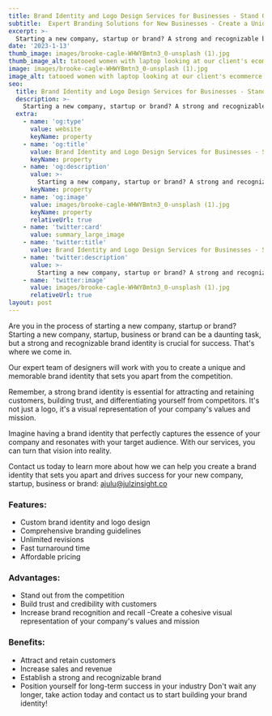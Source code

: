 ```yaml
---
title: Brand Identity and Logo Design Services for Businesses - Stand Out and Drive Success
subtitle:  Expert Branding Solutions for New Businesses - Create a Unique and Memorable Identity
excerpt: >-
  Starting a new company, startup or brand? A strong and recognizable brand identity is crucial for success. Our expert team of designers will work with you to create a unique and memorable brand identity that sets you apart from the competition. Our services include custom brand identity and logo design, comprehensive branding guidelines, unlimited revisions, fast turnaround time and affordable pricing. Contact us today to learn more about how we can help you establish a strong and recognizable brand, attract and retain customers and position yourself for long-term success in your industry.
date: '2023-1-13'
thumb_image: images/brooke-cagle-WHWYBmtn3_0-unsplash (1).jpg
thumb_image_alt: tatooed women with laptop looking at our client's ecommerce store with a smile on her face
image: images/brooke-cagle-WHWYBmtn3_0-unsplash (1).jpg
image_alt: tatooed women with laptop looking at our client's ecommerce store with a smile on her face
seo:
  title: Brand Identity and Logo Design Services for Businesses - Stand Out and Drive Success
  description: >-
    Starting a new company, startup or brand? A strong and recognizable brand identity is crucial for success. Our expert team of designers will work with you to create a unique and memorable brand identity that sets you apart from the competition. Our services include custom brand identity and logo design, comprehensive branding guidelines, unlimited revisions, fast turnaround time and affordable pricing. Contact us today to learn more about how we can help you establish a strong and recognizable brand, attract and retain customers and position yourself for long-term success in your industry.
  extra:
    - name: 'og:type'
      value: website
      keyName: property
    - name: 'og:title'
      value: Brand Identity and Logo Design Services for Businesses - Stand Out and Drive Success
      keyName: property
    - name: 'og:description'
      value: >-
        Starting a new company, startup or brand? A strong and recognizable brand identity is crucial for success. Our expert team of designers will work with you to create a unique and memorable brand identity that sets you apart from the competition. Our services include custom brand identity and logo design, comprehensive branding guidelines, unlimited revisions, fast turnaround time and affordable pricing. Contact us today to learn more about how we can help you establish a strong and recognizable brand, attract and retain customers and position yourself for long-term success in your industry.
      keyName: property
    - name: 'og:image'
      value: images/brooke-cagle-WHWYBmtn3_0-unsplash (1).jpg
      keyName: property
      relativeUrl: true
    - name: 'twitter:card'
      value: summary_large_image
    - name: 'twitter:title'
      value: Brand Identity and Logo Design Services for Businesses - Stand Out and Drive Success
    - name: 'twitter:description'
      value: >-
        Starting a new company, startup or brand? A strong and recognizable brand identity is crucial for success. Our expert team of designers will work with you to create a unique and memorable brand identity that sets you apart from the competition. Our services include custom brand identity and logo design, comprehensive branding guidelines, unlimited revisions, fast turnaround time and affordable pricing. Contact us today to learn more about how we can help you establish a strong and recognizable brand, attract and retain customers and position yourself for long-term success in your industry.
    - name: 'twitter:image'
      value: images/brooke-cagle-WHWYBmtn3_0-unsplash (1).jpg
      relativeUrl: true
layout: post
---
```


Are you in the process of starting a new company, startup or brand? Starting a new company, startup, business or brand can be a daunting task, but a strong and recognizable brand identity is crucial for success. 
That's where we come in. 

Our expert team of designers will work with you to create a unique and memorable brand identity that sets you apart from the competition.

Remember, a strong brand identity is essential for attracting and retaining customers, building trust, and differentiating yourself from competitors. It's not just a logo, it's a visual representation of your company's values and mission.

Imagine having a brand identity that perfectly captures the essence of your company and resonates with your target audience. With our services, you can turn that vision into reality.

Contact us today to learn more about how we can help you create a brand identity that sets you apart and drives success for your new company, startup, business or brand: [ajulu@julzinsight.co](mailto:ajulu@julzinsight.co)


### Features:

- Custom brand identity and logo design
- Comprehensive branding guidelines
- Unlimited revisions
- Fast turnaround time
- Affordable pricing


### Advantages:

- Stand out from the competition
- Build trust and credibility with customers
- Increase brand recognition and recall
-Create a cohesive visual representation of your company's values and mission


### Benefits:

- Attract and retain customers
- Increase sales and revenue
- Establish a strong and recognizable brand
- Position yourself for long-term success in your industry
Don't wait any longer, take action today and contact us to start building your brand identity!
